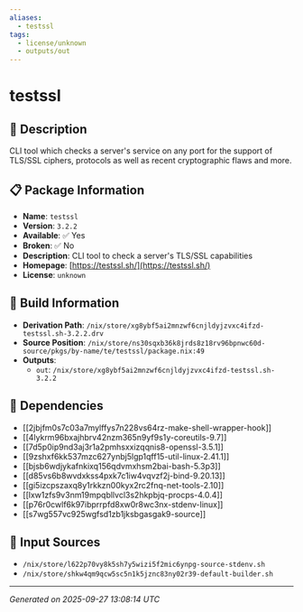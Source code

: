 ```yaml
---
aliases:
  - testssl
tags:
  - license/unknown
  - outputs/out
---
```


# testssl

## 📝 Description

CLI tool which checks a server's service on any port for the support of
TLS/SSL ciphers, protocols as well as recent cryptographic flaws and more.


## 📋 Package Information

- **Name**: `testssl`
- **Version**: `3.2.2`
- **Available**: ✅ Yes
- **Broken**: ✅ No
- **Description**: CLI tool to check a server's TLS/SSL capabilities
- **Homepage**: [https://testssl.sh/](https://testssl.sh/)
- **License**: `unknown`

## 🔧 Build Information

- **Derivation Path**: `/nix/store/xg8ybf5ai2mnzwf6cnjldyjzvxc4ifzd-testssl.sh-3.2.2.drv`
- **Source Position**: `/nix/store/ns30sqxb36k8jrds8z18rv96bpnwc60d-source/pkgs/by-name/te/testssl/package.nix:49`
- **Outputs**:
  - `out`:  `/nix/store/xg8ybf5ai2mnzwf6cnjldyjzvxc4ifzd-testssl.sh-3.2.2`

## 🔗 Dependencies

- [[2jbjfm0s7c03a7mylffys7n228vs64rz-make-shell-wrapper-hook]]
- [[4lykrm96bxajhbrv42nzm365n9yf9s1y-coreutils-9.7]]
- [[7d5p0ip9nd3aj3r1a2pmhsxxizqqnis8-openssl-3.5.1]]
- [[9zshxf6kk537mzc627ynbj5lgp1qff15-util-linux-2.41.1]]
- [[bjsb6wdjykafnkixq156qdvmxhsm2bai-bash-5.3p3]]
- [[d85vs6b8wvdxkss4pxk7c1iw4vqvzf2j-bind-9.20.13]]
- [[gi5izcpszaxq8y1rkkzn00kyx2rc2fnq-net-tools-2.10]]
- [[lxw1zfs9v3nm19mpqbllvcl3s2hkpbjq-procps-4.0.4]]
- [[p76r0cwlf6k97ibprrpfd8xw0r8wc3nx-stdenv-linux]]
- [[s7wg557vc925wgfsd1zb1jksbgasgak9-source]]

## 📁 Input Sources

- `/nix/store/l622p70vy8k5sh7y5wizi5f2mic6ynpg-source-stdenv.sh`
- `/nix/store/shkw4qm9qcw5sc5n1k5jznc83ny02r39-default-builder.sh`

---
*Generated on 2025-09-27 13:08:14 UTC*
